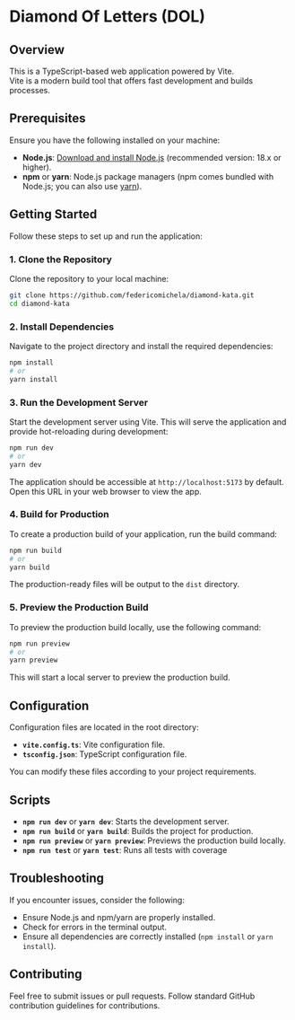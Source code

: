 # Diamond Of Letters (DOL)

## Overview

This is a TypeScript-based web application powered by Vite. \
Vite is a modern build tool that offers fast development and builds processes.

## Prerequisites

Ensure you have the following installed on your machine:

- **Node.js**: [Download and install Node.js](https://nodejs.org/) (recommended version: 18.x or higher).
- **npm** or **yarn**: Node.js package managers (npm comes bundled with Node.js; you can also use [yarn](https://yarnpkg.com/)).

## Getting Started

Follow these steps to set up and run the application:

### 1. Clone the Repository

Clone the repository to your local machine:

```bash
git clone https://github.com/federicomichela/diamond-kata.git
cd diamond-kata
```

### 2. Install Dependencies

Navigate to the project directory and install the required dependencies:

```bash
npm install
# or
yarn install
```

### 3. Run the Development Server

Start the development server using Vite. This will serve the application and provide hot-reloading during development:

```bash
npm run dev
# or
yarn dev
```

The application should be accessible at `http://localhost:5173` by default. Open this URL in your web browser to view the app.

### 4. Build for Production

To create a production build of your application, run the build command:

```bash
npm run build
# or
yarn build
```

The production-ready files will be output to the `dist` directory.

### 5. Preview the Production Build

To preview the production build locally, use the following command:

```bash
npm run preview
# or
yarn preview
```

This will start a local server to preview the production build.

## Configuration

Configuration files are located in the root directory:

- **`vite.config.ts`**: Vite configuration file.
- **`tsconfig.json`**: TypeScript configuration file.

You can modify these files according to your project requirements.

## Scripts

- **`npm run dev`** or **`yarn dev`**: Starts the development server.
- **`npm run build`** or **`yarn build`**: Builds the project for production.
- **`npm run preview`** or **`yarn preview`**: Previews the production build locally.
- **`npm run test`** or **`yarn test`**: Runs all tests with coverage

## Troubleshooting

If you encounter issues, consider the following:

- Ensure Node.js and npm/yarn are properly installed.
- Check for errors in the terminal output.
- Ensure all dependencies are correctly installed (`npm install` or `yarn install`).

## Contributing

Feel free to submit issues or pull requests. Follow standard GitHub contribution guidelines for contributions.